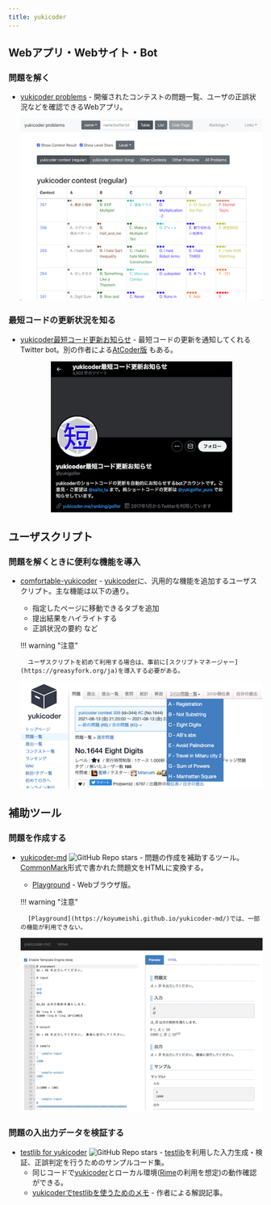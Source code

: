 ```yaml
---
title: yukicoder
---
```


## Webアプリ・Webサイト・Bot

### 問題を解く

- [yukicoder problems](https://iilj.github.io/yukicoder-problems/#/table/) - 開催されたコンテストの問題一覧、ユーザの正誤状況などを確認できるWebアプリ。

    <div align="center">
      <img loading = "lazy" src="../../images/related_contest_sites/yukicoder/yukicoder_problems.png" alt="yukicoder problems">
    </div>

### 最短コードの更新状況を知る

- [yukicoder最短コード更新お知らせ](https://twitter.com/yukigolfer) - 最短コードの更新を通知してくれるTwitter bot。別の作者による[AtCoder版](https://twitter.com/atgolfer1) もある。

    <div align="center">
      <img loading = "lazy" src="../../images/related_contest_sites/yukicoder/yukigolfer.png" alt="yukigolfer">
    </div>

## ユーザスクリプト

### 問題を解くときに便利な機能を導入

- [comfortable-yukicoder](https://greasyfork.org/ja/scripts/431129-comfortable-yukicoder) - [yukicoder](https://yukicoder.me/)に、汎用的な機能を追加するユーザスクリプト。主な機能は以下の通り。
    - 指定したページに移動できるタブを追加
    - 提出結果をハイライトする
    - 正誤状況の要約 など

    !!! warning "注意"

        ユーザスクリプトを初めて利用する場合は、事前に[スクリプトマネージャー](https://greasyfork.org/ja)を導入する必要がある。

    <div align="center">
      <img loading = "lazy" src="../../images/related_contest_sites/yukicoder/comfortable_yukicoder.png" alt="comfortable yukicoder">
    </div>

## 補助ツール

### 問題を作成する

- [yukicoder-md](https://github.com/koyumeishi/yukicoder-md) ![GitHub Repo stars](https://img.shields.io/github/stars/koyumeishi/yukicoder-md?style=plastic) - 問題の作成を補助するツール。[CommonMark](https://commonmark.org/)形式で書かれた問題文をHTMLに変換する。
    - [Playground](https://koyumeishi.github.io/yukicoder-md/) - Webブラウザ版。

    !!! warning "注意"

        [Playground](https://koyumeishi.github.io/yukicoder-md/)では、一部の機能が利用できない。

    <div align="center">
      <img loading = "lazy" src="../../images/related_contest_sites/yukicoder/yukicoder_md.png" alt="yukicoder md">
    </div>

### 問題の入出力データを検証する

- [testlib for yukicoder](https://github.com/riantkb/testlib_for_yukicoder) ![GitHub Repo stars](https://img.shields.io/github/stars/riantkb/testlib_for_yukicoder?style=plastic) - [testlib](https://github.com/MikeMirzayanov/testlib)を利用した入力生成・検証、正誤判定を行うためのサンプルコード集。
    - 同じコードで[yukicoder](https://yukicoder.me/)とローカル環境([Rime](https://github.com/icpc-jag/rime)の利用を想定)の動作確認ができる。
    - [yukicoderでtestlibを使うためのメモ](https://rian.hatenablog.jp/entry/2020/12/04/181523) - 作者による解説記事。
